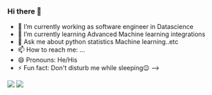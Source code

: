 ### Hi there 👋
- 🔭 I’m currently working as software engineer in Datascience
- 🌱 I’m currently learning Advanced Machine learning integrations
- 💬 Ask me about python statistics Machine learning..etc
- 📫 How to reach me: ...
- 😄 Pronouns: He/His
- ⚡ Fun fact: Don't disturb me while sleeping😉
-->
<img src ='https://github-readme-stats.vercel.app/api?username=akpythonyt&show_icons=true&theme=dark'>
<img src ='https://github-readme-stats.vercel.app/api/top-langs/?username=akpythonyt&layout=compact&theme=dark'>

